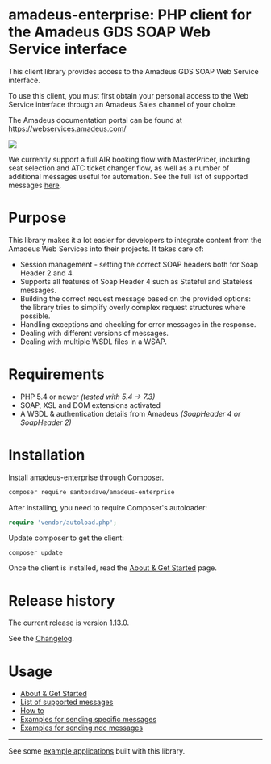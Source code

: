# amadeus-enterprise: PHP client for the Amadeus GDS SOAP Web Service interface


This client library provides access to the Amadeus GDS SOAP Web Service interface.

To use this client, you must first obtain your personal access to the Web Service interface through an Amadeus Sales channel of your choice.

The Amadeus documentation portal can be found at https://webservices.amadeus.com/

![](http://i.imgur.com/7ZcCgnj.jpg)

We currently support a full AIR booking flow with MasterPricer, including seat selection and ATC ticket changer flow, as well as a number of additional messages useful for automation. See the full list of supported messages [here](docs/list-of-supported-messages.rst).

# Purpose

This library makes it a lot easier for developers to integrate content from the Amadeus Web Services into their projects. It takes care of:

- Session management - setting the correct SOAP headers both for Soap Header 2 and 4.
- Supports all features of Soap Header 4 such as Stateful and Stateless messages.
- Building the correct request message based on the provided options: the library tries to simplify overly complex request structures where possible.
- Handling exceptions and checking for error messages in the response.
- Dealing with different versions of messages.
- Dealing with multiple WSDL files in a WSAP.

# Requirements

- PHP 5.4 or newer _(tested with 5.4 -> 7.3)_
- SOAP, XSL and DOM extensions activated
- A WSDL & authentication details from Amadeus _(SoapHeader 4 or SoapHeader 2)_

# Installation

Install amadeus-enterprise through [Composer](http://getcomposer.org).

```bash
composer require santosdave/amadeus-enterprise
```

After installing, you need to require Composer's autoloader:

```php
require 'vendor/autoload.php';
```

Update composer to get the client:

```bash
composer update
```

Once the client is installed, read the [About &amp; Get Started](docs/about-get-started.rst) page.

# Release history

The current release is version 1.13.0.

See the [Changelog](CHANGELOG.md).

# Usage

- [About &amp; Get Started](docs/about-get-started.rst)
- [List of supported messages](docs/list-of-supported-messages.rst)
- [How to](docs/how-to.rst)
- [Examples for sending specific messages](docs/samples.rst)
- [Examples for sending ndc messages](docs/ndc-services.md>)


---

See some [example applications](docs/sample-applications.rst) built with this library.

